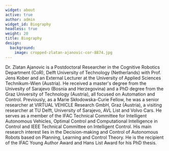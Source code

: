 ```yaml
---
widget: about
active: true
author: admin
widget_id: Biography
headless: true
weight: 20
title: Biography
design:
  background:
    image: cropped-zlatan-ajanovic-cor-8874.jpg
---
```

Dr. Zlatan Ajanovic is a Postdoctoral Researcher in the Cognitive Robotics Department (CoR), Delft University of Technology (Netherlands) with Prof. Jens Kober and an External Lecturer at the University of Applied Sciences Technikum-Wien (Austria). He received a master's degree from the Univesity of Sarajevo (Bosnia and Herzegovina) and a PhD degree from the Graz University of Technology (Austria), all focused on Automation and Control. Previously, as a Marie Skłodowska-Curie Fellow, he was a senior researcher at VIRTUAL VEHICLE Research GmbH, Graz (Austria), a visiting researcher at TU Delft, University of Sarajevo, AVL List and Volvo Cars. He serves as a member of the IFAC Technical Committee for Intelligent Autonomous Vehicles, Optimal Control and Computational Intelligence in Control and IEEE Technical Committee on Intelligent Control. His main research interest lies in the Decision-making and Control of Autonomous Robots based on Planning, Learning and Control Theory. He is the recipient of the IFAC Young Author Award and Hans List Award for his PhD thesis.